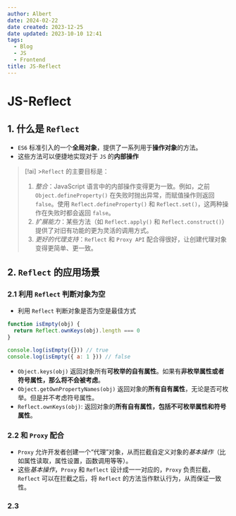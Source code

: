 ```yaml
---
author: Albert
date: 2024-02-22
date created: 2023-12-25
date updated: 2023-10-10 12:41
tags:
  - Blog
  - JS
  - Frontend
title: JS-Reflect
---
```


# JS-Reflect

## 1. 什么是 `Reflect`

- `ES6` 标准引入的一个**全局对象**，提供了一系列用于**操作对象**的方法。
- 这些方法可以便捷地实现对于 `JS` 的**内部操作**

> [!ai] >`Reflect` 的主要目标是：
>
> 1.  _整合_：JavaScript 语言中的内部操作变得更为一致。例如，之前 `Object.defineProperty()` 在失败时抛出异常，而赋值操作则返回 `false`。使用 `Reflect.defineProperty()` 和 `Reflect.set()`，这两种操作在失败时都会返回 `false`。
> 2.  _扩展能力_：某些方法（如 `Reflect.apply()` 和 `Reflect.construct()`）提供了对旧有功能的更为灵活的调用方式。
> 3.  _更好的代理支持_：`Reflect` 和 `Proxy API` 配合得很好，让创建代理对象变得更简单、更一致。

## 2. `Reflect` 的应用场景

### 2.1 利用 `Reflect` 判断对象为空

- 利用 `Reflect` 判断对象是否为空是最佳方式

```js
function isEmpty(obj) {
  return Reflect.ownKeys(obj).length === 0
}

console.log(isEmpty({})) // true
console.log(isEmpty({ a: 1 })) // false
```

- `Object.keys(obj)` 返回对象所有**可枚举的自有属性**。如果有**非枚举属性或者符号属性，那么将不会被考虑**。
- `Object.getOwnPropertyNames(obj)` 返回对象的**所有自有属性**，无论是否可枚举。但是并不考虑符号属性。
- `Reflect.ownKeys(obj)`: 返回对象的**所有自有属性，包括不可枚举属性和符号属性**。

### 2.2 和 `Proxy` 配合

- `Proxy` 允许开发者创建一个“代理”对象，从而拦截自定义对象的*基本操作*（比如属性读取，属性设置，函数调用等等）。
- 这些*基本操作*，`Proxy` 和 `Reflect` 设计成一一对应的，`Proxy` 负责拦截， `Reflect` 可以在拦截之后，将 `Reflect` 的方法当作默认行为，从而保证一致性。

### 2.3
